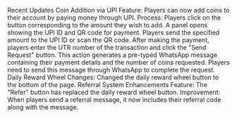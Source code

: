 Recent Updates
Coin Addition via UPI
Feature: Players can now add coins to their account by paying money through UPI.
Process:
Players click on the button corresponding to the amount they wish to add.
A panel opens showing the UPI ID and QR code for payment.
Players send the specified amount to the UPI ID or scan the QR code.
After making the payment, players enter the UTR number of the transaction and click the "Send Request" button.
This action generates a pre-typed WhatsApp message containing their payment details and the number of coins requested.
Players need to send this message through WhatsApp to complete the request.
Daily Reward Wheel
Changes: Changed the daily reward wheel button to the bottom of the page.
Referral System Enhancements
Feature: The "Refer" button has replaced the daily reward wheel button.
Improvement: When players send a referral message, it now includes their referral code along with the message.

